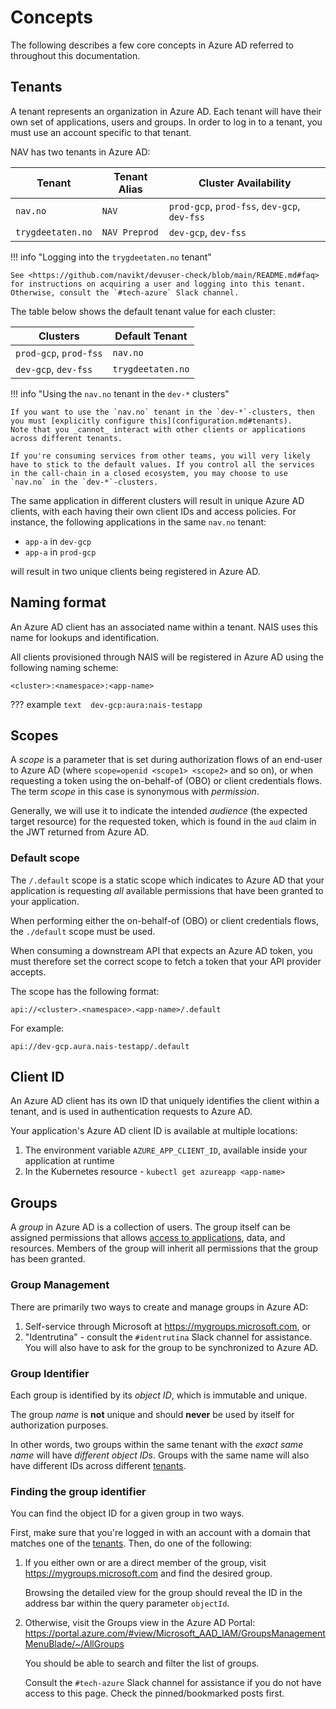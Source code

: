 # Concepts

The following describes a few core concepts in Azure AD referred to throughout this documentation.

## Tenants

A tenant represents an organization in Azure AD. Each tenant will have their own set of applications, users and groups. In order to log in to a tenant, you must use an account specific to that tenant.

NAV has two tenants in Azure AD:

| Tenant            | Tenant Alias  | Cluster Availability                         |
|-------------------|---------------|----------------------------------------------|
| `nav.no`          | `NAV`         | `prod-gcp`, `prod-fss`, `dev-gcp`, `dev-fss` |                                                                                                                                                                                              |
| `trygdeetaten.no` | `NAV Preprod` | `dev-gcp`, `dev-fss`                         |

!!! info "Logging into the `trygdeetaten.no` tenant"

    See <https://github.com/navikt/devuser-check/blob/main/README.md#faq> for instructions on acquiring a user and logging into this tenant. Otherwise, consult the `#tech-azure` Slack channel.

The table below shows the default tenant value for each cluster:

| Clusters               | Default Tenant    | 
|------------------------|-------------------|
| `prod-gcp`, `prod-fss` | `nav.no`          | 
| `dev-gcp`, `dev-fss`   | `trygdeetaten.no` |

!!! info "Using the `nav.no` tenant in the `dev-*` clusters"

    If you want to use the `nav.no` tenant in the `dev-*`-clusters, then you must [explicitly configure this](configuration.md#tenants).
    Note that you _cannot_ interact with other clients or applications across different tenants.

    If you're consuming services from other teams, you will very likely have to stick to the default values. If you control all the services in the call-chain in a closed ecosystem, you may choose to use `nav.no` in the `dev-*`-clusters.

The same application in different clusters will result in unique Azure AD clients, with each having their own client IDs and access policies. For instance, the following applications in the same `nav.no` tenant:

* `app-a` in `dev-gcp`
* `app-a` in `prod-gcp`

will result in two unique clients being registered in Azure AD.

## Naming format

An Azure AD client has an associated name within a tenant. NAIS uses this name for lookups and identification.

All clients provisioned through NAIS will be registered in Azure AD using the following naming scheme:

```text
<cluster>:<namespace>:<app-name>
```

??? example
    ```text 
    dev-gcp:aura:nais-testapp
    ```

## Scopes

A _scope_ is a parameter that is set during authorization flows of an end-user to Azure AD (where `scope=openid <scope1> <scope2>` and so on), 
or when requesting a token using the on-behalf-of (OBO) or client credentials flows. The term _scope_ in this case is synonymous with _permission_.

Generally, we will use it to indicate the intended _audience_ (the expected target resource) for the requested token, 
which is found in the `aud` claim in the JWT returned from Azure AD.

### Default scope

The `/.default` scope is a static scope which indicates to Azure AD that your application is requesting _all_ available permissions
that have been granted to your application.

When performing either the on-behalf-of (OBO) or client credentials flows, the `./default` scope must be used.

When consuming a downstream API that expects an Azure AD token, you must therefore set the correct scope to fetch a token
that your API provider accepts.

The scope has the following format:

```text
api://<cluster>.<namespace>.<app-name>/.default
```

For example:

```text
api://dev-gcp.aura.nais-testapp/.default
```

## Client ID

An Azure AD client has its own ID that uniquely identifies the client within a tenant, and is used in authentication requests to Azure AD.

Your application's Azure AD client ID is available at multiple locations:

1. The environment variable `AZURE_APP_CLIENT_ID`, available inside your application at runtime
2. In the Kubernetes resource - `kubectl get azureapp <app-name>`

## Groups

A _group_ in Azure AD is a collection of users.
The group itself can be assigned permissions that allows [access to applications](access-policy.md#groups), data, and resources.
Members of the group will inherit all permissions that the group has been granted.

### Group Management

There are primarily two ways to create and manage groups in Azure AD:

1. Self-service through Microsoft at <https://mygroups.microsoft.com>, or
2. "Identrutina" - consult the `#identrutina` Slack channel for assistance. You will also have to ask for the group to be synchronized to Azure AD.

### Group Identifier

Each group is identified by its _object ID_, which is immutable and unique.

The group _name_ is **not** unique and should **never** be used by itself for authorization purposes.

In other words, two groups within the same tenant with the _exact same name_ will have _different object IDs_.
Groups with the same name will also have different IDs across different [tenants](#tenants).

### Finding the group identifier

You can find the object ID for a given group in two ways.

First, make sure that you're logged in with an account with a domain that matches one of the [tenants](#tenants).
Then, do one of the following:

1. If you either own or are a direct member of the group, visit <https://mygroups.microsoft.com> and find the desired group.

    Browsing the detailed view for the group should reveal the ID in the address bar within the query parameter `objectId`.

2. Otherwise, visit the Groups view in the Azure AD Portal: <https://portal.azure.com/#view/Microsoft_AAD_IAM/GroupsManagementMenuBlade/~/AllGroups>

    You should be able to search and filter the list of groups.

    Consult the `#tech-azure` Slack channel for assistance if you do not have access to this page. Check the pinned/bookmarked posts first.
